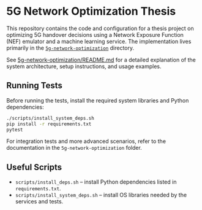# 5G Network Optimization Thesis

This repository contains the code and configuration for a thesis project on optimizing 5G handover decisions using a Network Exposure Function (NEF) emulator and a machine learning service. The implementation lives primarily in the [`5g-network-optimization`](5g-network-optimization/) directory.

See [5g-network-optimization/README.md](5g-network-optimization/README.md) for a detailed explanation of the system architecture, setup instructions, and usage examples.

## Running Tests

Before running the tests, install the required system libraries and Python dependencies:

```bash
./scripts/install_system_deps.sh
pip install -r requirements.txt
pytest
```

For integration tests and more advanced scenarios, refer to the documentation in the `5g-network-optimization` folder.

## Useful Scripts

- `scripts/install_deps.sh` – install Python dependencies listed in `requirements.txt`.
- `scripts/install_system_deps.sh` – install OS libraries needed by the services and tests.

